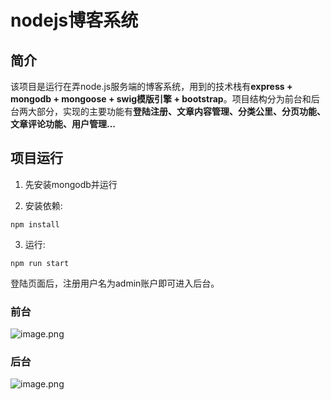 # nodejs博客系统

## 简介
 该项目是运行在弄node.js服务端的博客系统，用到的技术栈有**express + mongodb + mongoose + swig模版引擎 + bootstrap**。项目结构分为前台和后台两大部分，实现的主要功能有**登陆注册、文章内容管理、分类公里、分页功能、文章评论功能、用户管理...**

## 项目运行
1. 先安装mongodb并运行

2. 安装依赖:

```
npm install
```
3. 运行:

```
npm run start
```
登陆页面后，注册用户名为admin账户即可进入后台。

### 前台
![image.png](http://upload-images.jianshu.io/upload_images/3977426-231d803da7d1cbb2.png?imageMogr2/auto-orient/strip%7CimageView2/2/w/1240)

### 后台
![image.png](http://upload-images.jianshu.io/upload_images/3977426-fee0ae8843a528f1.png?imageMogr2/auto-orient/strip%7CimageView2/2/w/1240)